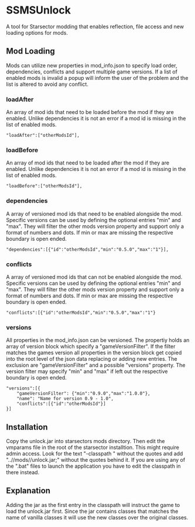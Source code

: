 # SSMSUnlock
A tool for Starsector modding that enables reflection, file access and new loading options for mods.

## Mod Loading

Mods can utilize new properties in mod_info.json to specify load order, dependencies, conflicts and support multiple game versions. If a list of enabled mods is invalid a popup will inform the user of the problem and the list is altered to avoid any conflict.

### loadAfter
An array of mod ids that need to be loaded before the mod if they are enabled. Unlike dependencies it is not an error if a mod id is missing in the list of enabled mods.

```
"loadAfter":["otherModsId"],
```

### loadBefore
An array of mod ids that need to be loaded after the mod if they are enabled. Unlike dependencies it is not an error if a mod id is missing in the list of enabled mods.

```
"loadBefore":["otherModsId"],
```

### dependencies
A array of versioned mod ids that need to be enabled alongside the mod. Specific versions can be used by defining the optional entries "min" and "max". They will filter the other mods version property and support only a format of numbers and dots. If min or max are missing the respective boundary is open ended.

```
"dependencies":[{"id":"otherModsId","min":"0.5.0","max":"1"}],
```

### conflicts
A array of versioned mod ids that can not be enabled alongside the mod. Specific versions can be used by defining the optional entries "min" and "max". They will filter the other mods version property and support only a format of numbers and dots. If min or max are missing the respective boundary is open ended.

```
"conflicts":[{"id":"otherModsId","min":"0.5.0","max":"1"}
```

### versions
All properties in the mod_info.json can be versioned. The propertiy holds an array of version block which specify a "gameVersionFilter". If the filter matches the games version all properties in the version block get copied into the root level of the json data replacing or adding new entries. The exclusion are "gameVersionFilter" and a possible "versions" property. The version filter may specify "min" and "max" if left out the respective boundary is open ended.

```
"versions":[{
	"gameVersionFilter": {"min":"0.9.0","max":"1.0.0"},
	"name": "Name for version 0.9 - 1.0",
	"conflicts":[{"id":"otherModsId"}]
}]
```

## Installation
Copy the unlock.jar into starsectors mods directory. Then edit the vmparams file in the root of the starsector installtion. This might require admin access. Look for the text "-classpath " without the quotes and add "..//mods//unlock.jar;" without the quotes behind it. If you are using any of the ".bat" files to launch the application you have to edit the classpath in there instead.

## Explanation
Adding the jar as the first entry in the classpath will instruct the game to load the unlock.jar first. Since the jar contains classes that matches the name of vanilla classes it will use the new classes over the original classes.
